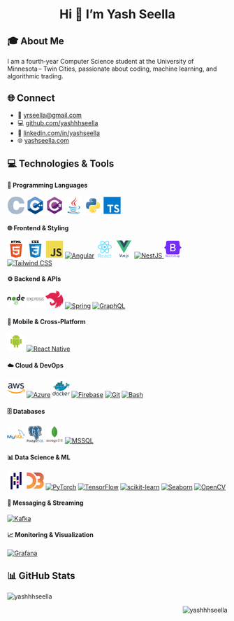 <h1 align="center">Hi 👋 I’m Yash Seella</h1>

## 🎓 About Me  
I am a fourth‑year Computer Science student at the University of Minnesota – Twin Cities, passionate about coding, machine learning, and algorithmic trading.

## 🌐 Connect
- 📧 [yrseella@gmail.com](mailto:yashseella@umn.edu)  
- 💻 [github.com/yashhhseella](https://github.com/yashhhseella)  
- 🔗 [linkedin.com/in/yashseella](https://www.linkedin.com/in/yashseella/)  
- 🌐 [yashseella.com](https://yashseella.com)  


## 💻 Technologies & Tools

#### 📝 Programming Languages
<p align="left">
  <a href="https://www.cprogramming.com/" target="_blank"><img src="https://raw.githubusercontent.com/devicons/devicon/master/icons/c/c-original.svg" alt="C" width="40"/></a>
  <a href="https://www.w3schools.com/cpp/"       target="_blank"><img src="https://raw.githubusercontent.com/devicons/devicon/master/icons/cplusplus/cplusplus-original.svg" alt="C++" width="40"/></a>
  <a href="https://www.w3schools.com/cs/"        target="_blank"><img src="https://raw.githubusercontent.com/devicons/devicon/master/icons/csharp/csharp-original.svg" alt="C#" width="40"/></a>
  <a href="https://www.java.com"                 target="_blank"><img src="https://raw.githubusercontent.com/devicons/devicon/master/icons/java/java-original.svg" alt="Java" width="40"/></a>
  <a href="https://www.python.org"               target="_blank"><img src="https://raw.githubusercontent.com/devicons/devicon/master/icons/python/python-original.svg" alt="Python" width="40"/></a>
  <a href="https://www.typescriptlang.org/"      target="_blank"><img src="https://raw.githubusercontent.com/devicons/devicon/master/icons/typescript/typescript-original.svg" alt="TypeScript" width="40"/></a>
</p>

#### 🌐 Frontend & Styling
<p align="left">
  <a href="https://www.w3.org/html/"             target="_blank"><img src="https://raw.githubusercontent.com/devicons/devicon/master/icons/html5/html5-original-wordmark.svg" alt="HTML5" width="40"/></a>
  <a href="https://www.w3schools.com/css/"       target="_blank"><img src="https://raw.githubusercontent.com/devicons/devicon/master/icons/css3/css3-original-wordmark.svg" alt="CSS3" width="40"/></a>
  <a href="https://javascript.com"               target="_blank"><img src="https://raw.githubusercontent.com/devicons/devicon/master/icons/javascript/javascript-original.svg" alt="JavaScript" width="40"/></a>
  <a href="https://angular.io"                   target="_blank"><img src="https://angular.io/assets/images/logos/angular/angular.svg" alt="Angular" width="40"/></a>
  <a href="https://reactjs.org/"                 target="_blank"><img src="https://raw.githubusercontent.com/devicons/devicon/master/icons/react/react-original-wordmark.svg" alt="React" width="40"/></a>
  <a href="https://vuejs.org/"                   target="_blank"><img src="https://raw.githubusercontent.com/devicons/devicon/master/icons/vuejs/vuejs-original-wordmark.svg" alt="Vue.js" width="40"/></a>
<a href="https://nestjs.com/" target="_blank" rel="noreferrer">
  <img
    src="https://www.vectorlogo.zone/logos/nestjs/nestjs-icon.svg"
    alt="NestJS"
    width="40"
    height="40"
  />
</a>
  <a href="https://getbootstrap.com"             target="_blank"><img src="https://raw.githubusercontent.com/devicons/devicon/master/icons/bootstrap/bootstrap-plain-wordmark.svg" alt="Bootstrap" width="40"/></a>
  <a href="https://tailwindcss.com/"             target="_blank"><img src="https://www.vectorlogo.zone/logos/tailwindcss/tailwindcss-icon.svg" alt="Tailwind CSS" width="40"/></a>
</p>

#### ⚙️ Backend & APIs
<p align="left">
  <a href="https://nodejs.org"                   target="_blank"><img src="https://raw.githubusercontent.com/devicons/devicon/master/icons/nodejs/nodejs-original-wordmark.svg" alt="Node.js" width="40"/></a>
  <a href="https://expressjs.com"                target="_blank"><img src="https://raw.githubusercontent.com/devicons/devicon/master/icons/express/express-original-wordmark.svg" alt="Express.js" width="40"/></a>
  <a href="https://nestjs.com/"                  target="_blank"><img src="https://raw.githubusercontent.com/devicons/devicon/master/icons/nestjs/nestjs-plain.svg" alt="NestJS" width="40"/></a>
  <a href="https://spring.io/"                   target="_blank"><img src="https://www.vectorlogo.zone/logos/springio/springio-icon.svg" alt="Spring" width="40"/></a>
  <a href="https://graphql.org"                  target="_blank"><img src="https://www.vectorlogo.zone/logos/graphql/graphql-icon.svg" alt="GraphQL" width="40"/></a>
</p>

#### 📱 Mobile & Cross‑Platform
<p align="left">
  <a href="https://developer.android.com"      target="_blank"><img src="https://raw.githubusercontent.com/devicons/devicon/master/icons/android/android-original-wordmark.svg" alt="Android" width="40"/></a>
  <a href="https://reactnative.dev/"           target="_blank"><img src="https://reactnative.dev/img/header_logo.svg" alt="React Native" width="40"/></a>
</p>

#### ☁️ Cloud & DevOps
<p align="left">
  <a href="https://aws.amazon.com"             target="_blank"><img src="https://raw.githubusercontent.com/devicons/devicon/master/icons/amazonwebservices/amazonwebservices-original-wordmark.svg" alt="AWS" width="40"/></a>
  <a href="https://azure.microsoft.com"        target="_blank"><img src="https://www.vectorlogo.zone/logos/microsoft_azure/microsoft_azure-icon.svg" alt="Azure" width="40"/></a>
  <a href="https://www.docker.com/"            target="_blank"><img src="https://raw.githubusercontent.com/devicons/devicon/master/icons/docker/docker-original-wordmark.svg" alt="Docker" width="40"/></a>
  <a href="https://firebase.google.com/"       target="_blank"><img src="https://www.vectorlogo.zone/logos/firebase/firebase-icon.svg" alt="Firebase" width="40"/></a>
  <a href="https://git-scm.com/"               target="_blank"><img src="https://www.vectorlogo.zone/logos/git-scm/git-scm-icon.svg" alt="Git" width="40"/></a>
  <a href="https://www.gnu.org/software/bash/" target="_blank"><img src="https://www.vectorlogo.zone/logos/gnu_bash/gnu_bash-icon.svg" alt="Bash" width="40"/></a>
</p>

#### 🗄️ Databases
<p align="left">
  <a href="https://www.mysql.com/"            target="_blank"><img src="https://raw.githubusercontent.com/devicons/devicon/master/icons/mysql/mysql-original-wordmark.svg" alt="MySQL" width="40"/></a>
  <a href="https://www.postgresql.org/"       target="_blank"><img src="https://raw.githubusercontent.com/devicons/devicon/master/icons/postgresql/postgresql-original-wordmark.svg" alt="PostgreSQL" width="40"/></a>
  <a href="https://www.mongodb.com/"          target="_blank"><img src="https://raw.githubusercontent.com/devicons/devicon/master/icons/mongodb/mongodb-original-wordmark.svg" alt="MongoDB" width="40"/></a>
  <a href="https://www.microsoft.com/sql-server" target="_blank"><img src="https://www.svgrepo.com/show/303229/microsoft-sql-server-logo.svg" alt="MSSQL" width="40"/></a>
</p>

#### 📊 Data Science & ML
<p align="left">
  <a href="https://pandas.pydata.org/"        target="_blank"><img src="https://raw.githubusercontent.com/devicons/devicon/master/icons/pandas/pandas-original.svg" alt="Pandas" width="40"/></a>
  <a href="https://d3js.org/"                 target="_blank"><img src="https://raw.githubusercontent.com/devicons/devicon/master/icons/d3js/d3js-original.svg" alt="D3.js" width="40"/></a>
  <a href="https://pytorch.org/"              target="_blank"><img src="https://www.vectorlogo.zone/logos/pytorch/pytorch-icon.svg" alt="PyTorch" width="40"/></a>
  <a href="https://www.tensorflow.org/"       target="_blank"><img src="https://www.vectorlogo.zone/logos/tensorflow/tensorflow-icon.svg" alt="TensorFlow" width="40"/></a>
  <a href="https://scikit-learn.org/"         target="_blank"><img src="https://upload.wikimedia.org/wikipedia/commons/0/05/Scikit_learn_logo_small.svg" alt="scikit-learn" width="40"/></a>
  <a href="https://seaborn.pydata.org/"       target="_blank"><img src="https://seaborn.pydata.org/_images/logo-mark-lightbg.svg" alt="Seaborn" width="40"/></a>
  <a href="https://opencv.org/"               target="_blank"><img src="https://www.vectorlogo.zone/logos/opencv/opencv-icon.svg" alt="OpenCV" width="40"/></a>
</p>

#### 🔄 Messaging & Streaming
<p align="left">
  <a href="https://kafka.apache.org/"         target="_blank"><img src="https://www.vectorlogo.zone/logos/apache_kafka/apache_kafka-icon.svg" alt="Kafka" width="40"/></a>
</p>

#### 📈 Monitoring & Visualization
<p align="left">
  <a href="https://grafana.com"               target="_blank"><img src="https://www.vectorlogo.zone/logos/grafana/grafana-icon.svg" alt="Grafana" width="40"/></a>
</p>

## 📊 GitHub Stats
<p>&nbsp;<img align="left" src="https://github-readme-stats.vercel.app/api?username=yashhhseella&show_icons=true&locale=en"               alt="yashhhseella" /></p>
<p><img align="right"    src="https://github-readme-streak-stats.herokuapp.com/?user=yashhhseella&"                                   alt="yashhhseella" /></p>

